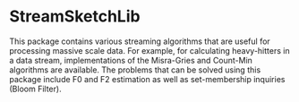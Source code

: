 
# StreamSketchLib

This package contains various streaming algorithms that are useful for processing massive scale data. For example, for calculating heavy-hitters in a data stream, implementations of the Misra-Gries and Count-Min algorithms are available. The problems that can be solved using this package include F0 and F2 estimation as well as set-membership inquiries (Bloom Filter).  

